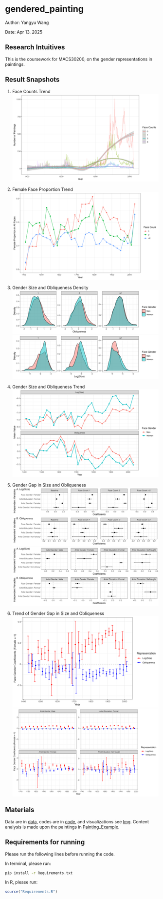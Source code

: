 # gendered_painting

Author: Yangyu Wang

Date: Apr 13. 2025

## Research Intuitives

This is the coursework for MACS30200, on the gender representations in paintings.


## Result Snapshots

1. Face Counts Trend
![img1](Img/1_FaceCountTrend.png)

2. Female Face Proportion Trend
![img2](Img/2_FemalePropTrend.png)

3. Gender Size and Obliqueness Density
![img3.1](Img/3_2_GenderPosFacDens.png)
![img3.2](Img/3_3_GenderSizeDens.png)

4. Gender Size and Obliqueness Trend
![img3.3](Img/3_4_GenderPosSizeTrend.png)

5. Gender Gap in Size and Obliqueness 
![img5.11](Img/5_1_Group1.png)
![img5.12](Img/5_1_Group2.png)

6. Trend of Gender Gap in Size and Obliqueness 
![img6](Img/6_GenderCoefTrend.png)
![img7](Img/7_GenderCoefSubTrend.png)

## Materials

Data are in [data](data), codes are in [code](code), and visualizations see [Img](Img). Content analysis is made upon the paintings in [Painting_Example](Painting_Example/).

## Requirements for running

Please run the following lines before running the code.

In terminal, please run:
```bash
pip install -r Requirements.txt
```

In R, please run:
```r
source("Requirements.R")
```


